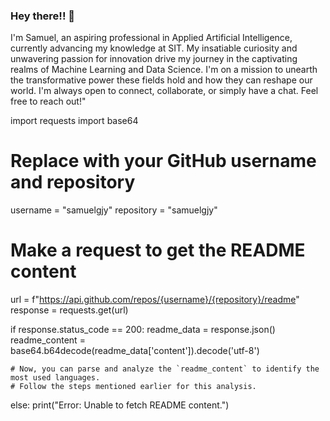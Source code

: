 ### Hey there!! 👋
I'm Samuel, an aspiring professional in Applied Artificial Intelligence, currently advancing my knowledge at SIT. My insatiable curiosity and unwavering passion for innovation drive my journey in the captivating realms of Machine Learning and Data Science. I'm on a mission to unearth the transformative power these fields hold and how they can reshape our world. I'm always open to connect, collaborate, or simply have a chat. Feel free to reach out!"

import requests
import base64

# Replace with your GitHub username and repository
username = "samuelgjy"
repository = "samuelgjy"

# Make a request to get the README content
url = f"https://api.github.com/repos/{username}/{repository}/readme"
response = requests.get(url)

if response.status_code == 200:
    readme_data = response.json()
    readme_content = base64.b64decode(readme_data['content']).decode('utf-8')

    # Now, you can parse and analyze the `readme_content` to identify the most used languages.
    # Follow the steps mentioned earlier for this analysis.
else:
    print("Error: Unable to fetch README content.")
<!--
**samuelgjy/samuelgjy** is a ✨ _special_ ✨ repository because its `README.md` (this file) appears on your GitHub profile.
ads
Here are some ideas to get you started:

- 🔭 I’m currently working on ...
- 🌱 I’m currently learning ...
- 👯 I’m looking to collaborate on ...
- 🤔 I’m looking for help with ...
- 💬 Ask me about ...
- 📫 How to reach me: ...
- 😄 Pronouns: ...
- ⚡ Fun fact: ...
-->
